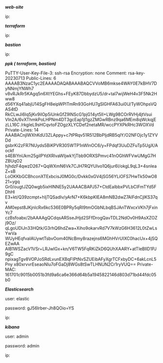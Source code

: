 ***web-site***

ip: 


***terraform***

ip: 

***bastion***

ip: 

***ppk  ( terraform,  bastion)***


PuTTY-User-Key-File-3: ssh-rsa
Encryption: none
Comment: rsa-key-20230713
Public-Lines: 6
AAAAB3NzaC1yc2EAAAADAQABAAABAQCVVoMB6mkse4WAY0E7kBHV7DyNNmjYNWh7
v8vRJkRr5KAgq5n6XtYEGhs+FEyK87DbbydzU5/dr+tal7wijWeH4v3F5Nk2Hww8
d56YXq41abjU14SgFH8eipWPlTmRn93GoHU7gSlGHFA63ui0U/TyWOhpsVQAS4tD
RkCLwJi6lq5jKv9ilOp5iUnkGfZ9lNScG1pjG14yt5II+LWg98COrRVHj4jtVsui
VIn2A/6vXThmkPoLHPNm4DT3gcEap1jI1gzZMGwRBnz9qa6MEm8qWckqjEzLL16C
/rkgIeL9sHCqvtoFZOgzXLYCDef2netaMR/wccPYXPkRHc3WOXVd
Private-Lines: 14
AAABACnjlWXhKdU3ZLAppy+c7tPRqv51R512BbPIjdRB5qlY/O2NFOjc1y1ZYVDd
gsbrKi2zFR7NUyds5BiKPVR305WTP1nWInOC6/y+FPdqf3UuDZFuTp5UgX/Aockf
s4E8lYnUkm25gilPYdXRlvaWIjwkYjTbb9ORXSPmvc41nOGhWFVwUMgG7HZBUqO2
hjhdzF4qwzD267+QqWXmN6Vk7CJH7RQYUIvo1Q6jur6I/okgL9qL3+4snIeaZ+sB
LoOKKbGCBhconXTExbcisJ0MG0c/Dvkk0xGV4jSG56YLiOFS7HwTk50wO821+ygq
Gr0/ougtJZQ0wgb5ixHlNNE5y2UAAACBAPJ57+CtdEaIbbxPVLbCIFmTYd5FDhHl
E3+kt/Q39zcmpt+hIjTQSadIv/yArN7+K6kbpKIEA8mNB2dwZ7AlFdnCjlKS37qv
AM0epst8JKjnIcRx6kc536E0BPRy5qRI9tmOGbNLbqBSJAnTWxcxVKh7jFxinYc7
czBsfoabx/2bAAAAgQCdqsARSseJHjd2SFfDrogQavTDL2NdOv0H9AsXZOZj9Oz/
qLgoUDlJn33HQtk/G3rhQ6hdZwa+Xiho9okarvRd7V7kWzG6H3612L0tZwLsYwVa
WUyHEqfvaIAUywtTsbvOom40NcBmy8razejns6MGhHVrUIXC0hacUx+4jSQEZwAA
AIB1WSZacV1VSr+LRJwIGx+kn/V6TW5FqRKiZkD6QUhXAARY+atTIeBlID1PJ9gC
npixagTgv8VOPJoSRdLvunEXBqFIPtNvSZUEibAFyXgrTCFxbyDC+6akLcnL5Pny
x80xrvvrEseaoNIu7oFGaDj8WGs8tSwTLHNUN2Cr1ryVUQ==
Private-MAC: 161701c9015b0051b3fd9a6ca6e366d64b5a1945822146d803d71bd44fdc05b0

***Elasticsearch***

user: elastic

password:  gJ56Irber-Jh8QOio=YS

ip: 


***kibana***

user: admin

password: admin

ip: 
